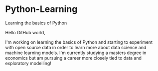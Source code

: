 # Python-Learning
Learning the basics of Python

Hello GitHub world,

I'm working on learning the basics of Python and starting to experiment with open source data in order to learn more about data science and machine learning models. I'm currently studying a masters degree in economics but am pursuing a career more closely tied to data and exploratory modelling!
